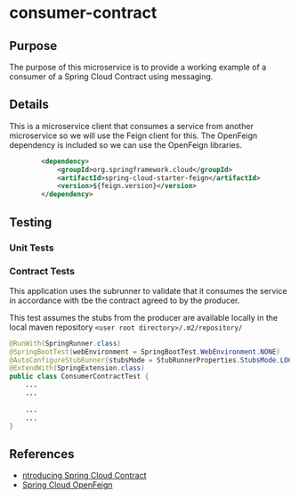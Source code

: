 # consumer-contract

## Purpose
The purpose of this microservice is to provide a working example of a consumer of a Spring Cloud Contract using messaging.

## Details
This is a microservice client that consumes a service from another microservice so we will use the Feign client for this.  The OpenFeign dependency is included so we can use the OpenFeign libraries.

```xml
		<dependency>
			<groupId>org.springframework.cloud</groupId>
			<artifactId>spring-cloud-starter-feign</artifactId>
			<version>${feign.version}</version>
		</dependency>
```

## Testing

### Unit Tests

### Contract Tests

This application uses the subrunner to validate that it consumes the service in accordance with tbe the contract agreed to by the producer. 

This test assumes the stubs from the producer are available locally in the local maven repository `<user root directory>/.m2/repository/`

```java
@RunWith(SpringRunner.class)
@SpringBootTest(webEnvironment = SpringBootTest.WebEnvironment.NONE)
@AutoConfigureStubRunner(stubsMode = StubRunnerProperties.StubsMode.LOCAL, ids = "com.jrbrayjr.spring.cloud.stream:producer-contract:+:stubs")
@ExtendWith(SpringExtension.class)
public class ConsumerContractTest {
    ...
    ...
    
    ...
    ...
}
```

## References

- [ntroducing Spring Cloud Contract](https://cloud.spring.io/spring-cloud-contract/reference/html/getting-started.html#getting-started-introducing-spring-cloud-contract)
- [Spring Cloud OpenFeign](https://spring.io/projects/spring-cloud-openfeign)